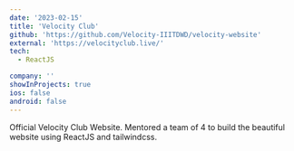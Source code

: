 ```yaml
---
date: '2023-02-15'
title: 'Velocity Club'
github: 'https://github.com/Velocity-IIITDWD/velocity-website'
external: 'https://velocityclub.live/'
tech:
  - ReactJS

company: ''
showInProjects: true
ios: false
android: false
---
```


Official Velocity Club Website. Mentored a team of 4 to build the beautiful website using ReactJS and tailwindcss.
